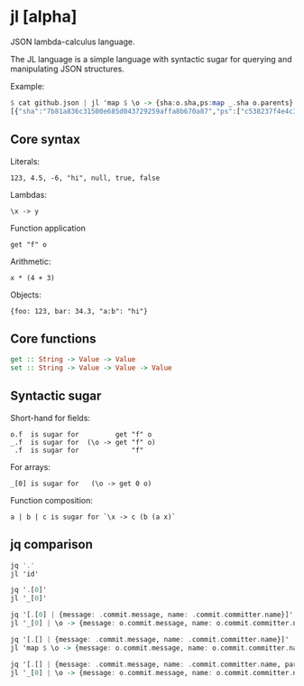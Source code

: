 # jl [alpha]

JSON lambda-calculus language.

The JL language is a simple language with syntactic sugar for querying
and manipulating JSON structures.

Example:

``` haskell
$ cat github.json | jl 'map $ \o -> {sha:o.sha,ps:map _.sha o.parents}'
[{"sha":"7b81a836c31500e685d043729259affa8b670a87","ps":["c538237f4e4c381d35f1c15497c95f659fd55850","ca12bd9b5d15c0c4e5bd01d706ddbb3f4edefd36"]},{"sha":"c538237f4e4c381d35f1c15497c95f659fd55850","ps":["4a6241be0697bbe4ef420c43689c34af59e50330"]},{"sha":"4a6241be0697bbe4ef420c43689c34af59e50330","ps":["1900c7bcac76777782505c89a032c18a65fcc487"]},{"sha":"1900c7bcac76777782505c89a032c18a65fcc487","ps":["578d536233b62884764b3c5c6cd42077958d6a49"]},{"sha":"578d536233b62884764b3c5c6cd42077958d6a49","ps":["b0d6d283102a171c74db142b5b00bb6115287c7a"]}]
```

## Core syntax

Literals:

    123, 4.5, -6, "hi", null, true, false

Lambdas:

    \x -> y

Function application

    get "f" o

Arithmetic:

    x * (4 + 3)

Objects:

    {foo: 123, bar: 34.3, "a:b": "hi"}

## Core functions

``` haskell
get :: String -> Value -> Value
set :: String -> Value -> Value -> Value
```

## Syntactic sugar

Short-hand for fields:

    o.f  is sugar for         get "f" o
    _.f  is sugar for  (\o -> get "f" o)
     .f  is sugar for             "f"

For arrays:

    _[0] is sugar for   (\o -> get 0 o)

Function composition:

    a | b | c is sugar for `\x -> c (b (a x)`

## jq comparison

``` haskell
jq '.'
jl 'id'
```

``` haskell
jq '.[0]'
jl '_[0]'
```

``` haskell
jq '[.[0] | {message: .commit.message, name: .commit.committer.name}]'
jl '_[0] | \o -> {message: o.commit.message, name: o.commit.committer.name}'
```

``` haskell
jq '[.[] | {message: .commit.message, name: .commit.committer.name}]'
jl 'map $ \o -> {message: o.commit.message, name: o.commit.committer.name}'
```

``` haskell
jq '[.[] | {message: .commit.message, name: .commit.committer.name, parents: [.parents[].html_url]}]'
jl '_[0] | \o -> {message: o.commit.message, name: o.commit.committer.name, parents: map _.html_url o.parents }'
```
